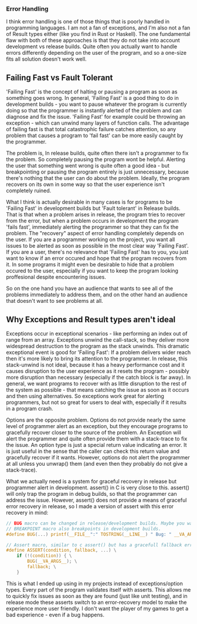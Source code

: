 ### Error Handling

I think error handling is one of those things that is poorly handled in programming languages. I am not a fan of exceptions, and I'm also not a fan of Result types either (like you find in Rust or Haskell). The one fundamental flaw with both of these approaches is that they do not take into account development vs release builds. Quite often you actually want to handle errors differently depending on the user of the program, and so a one-size fits all solution doesn't work well.

## Failing Fast vs Fault Tolerant

'Failing Fast' is the concept of halting or pausing a program as soon as something goes wrong. In general, 'Failing Fast' is a good thing to do in development builds - you want to pause whatever the program is currently doing so that the programmer is instantly alerted of the problem and can diagnose and fix the issue. 'Failing Fast' for example could be throwing an exception - which can unwind many layers of function calls. The advantage of failing fast is that total catastrophic failure catches attention, so any problem that causes a program to 'fail fast' can be more easily caught by the programmer. 

The problem is, In release builds, quite often there isn't a programmer to fix the problem. So completely pausing the program wont be helpful. Alerting the user that something went wrong is quite often a good idea - but breakpointing or pausing the program entirely is just unnecessary, because there's nothing that the user can do about the problem. Ideally, the program recovers on its own in some way so that the user experience isn't completely ruined. 

What I think is actually desirable in many cases is for programs to be 'Failing Fast' in development builds but 'Fault tolerant' in Release builds. That is that when a problem arises in release, the program tries to recover from the error, but when a problem occurs in development the program 'fails fast', immediately alerting the programmer so that they can fix the problem. The "recovery" aspect of error handling completely depends on the user. If you are a programmer working on the project, you want all issues to be alerted as soon as possible in the most clear way 'Failing Fast'. If you are a user, there's no relevance that 'Failing Fast' has to you, you just want to know if an error occured and hope that the program recovers from it. In some programs it might even be desirable to hide that a problem occured to the user, especially if you want to keep the program looking proffesional despite encountering issues.

So on the one hand you have an audience that wants to see all of the problems immediately to address them, and on the other hand an audience that doesn't want to see problems at all. 

## Why Exceptions and Result types aren't ideal

Exceptions occur in exceptional scenarios - like performing an index out of range from an array. Exceptions unwind the call-stack, so they deliver more widespread destruction to the program as the stack unwinds. This dramatic exceptional event is good for 'Failing Fast': If a problem delivers wider reach then it's more likely to bring its attention to the programmer. In release, this stack-unwind is not ideal, because it has a heavy performance cost and it causes disruption to the user experience as it resets the program - possibly more disruption than necessary (especially if the catch block is far away). In general, we want programs to recover with as little disruption to the rest of the system as possible - that means catching the issue as soon as it occurs and then using alternatives. So exceptions work great for alerting programmers, but not so great for users to deal with, especially if it results in a program crash. 

Options are the opposite problem. Options do not provide nearly the same level of programmer alert as an exception, but they encourage programs to gracefully recover closer to the source of the problem. An Exception will alert the programmer and quite often provide them with a stack-trace to fix the issue. An option type is just a special return value indicating an error. It is just useful in the sense that the caller can check this return value and gracefully recover if it wants. However, options do not alert the programmer at all unless you unwrap() them (and even then they probably do not give a stack-trace).

What we actually need is a system for graceful recovery in release but programmer alert in development. assert() in C is very close to this. assert() will only trap the program in debug builds, so that the programmer can address the issue. However, assert() does not provide a means of graceful error recovery in release, so I made a version of assert with this error recovery in mind:

``` C
// BUG macro can be changed in release/development builds. Maybe you want to alert the user of the bug or write it to a log file?
// BREAKPOINT macro also breakpoints in development builds.
#define BUG(...) printf(__FILE__":" TOSTRING(__LINE__) " Bug: " __VA_ARGS__); fflush(stdout); BREAKPOINT()

// Assert macro, similar to c assert() but has a gracefull fallback error-recovery for release mode. 
#define ASSERT(condition, fallback, ...) \
    if (!(condition)) { \
        BUG(__VA_ARGS__); \
        fallback; \
    }
```
This is what I ended up using in my projects instead of exceptions/option types. Every part of the program validates itself with asserts. This allows me to quickly fix issues as soon as they are found (just like unit testing), and in release mode these asserts switch to an error-recovery model to make the experience more user friendly. I don't want the player of my games to get a bad experience - even if a bug happens.  
